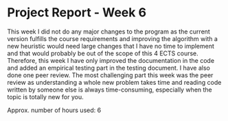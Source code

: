 # Project Report - Week 6

This week I did not do any major changes to the program as the current version fulfills the course requirements and improving the algorithm with a new heuristic would need large changes that I have no time to implement and that would probably be out of the scope of this 4 ECTS course. Therefore, this week I have only improved the documentation in the code and added an empirical testing part in the testing document. I have also done one peer review. The most challenging part this week was the peer review as understanding a whole new problem takes time and reading code written by someone else is always time-consuming, especially when the topic is totally new for you.

Approx. number of hours used: 6
